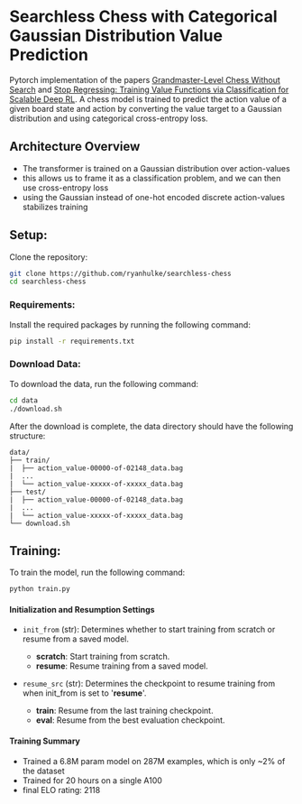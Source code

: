 # Searchless Chess with Categorical Gaussian Distribution Value Prediction

Pytorch implementation of the papers [Grandmaster-Level Chess Without Search](https://arxiv.org/pdf/2402.04494) and [Stop Regressing: Training Value Functions via
Classification for Scalable Deep RL](https://arxiv.org/pdf/2403.03950). A chess model is trained to predict the action value of a given board state and action by converting the value target to a Gaussian distribution and using categorical cross-entropy loss.

## Architecture Overview
- The transformer is trained on a Gaussian distribution over action-values
- this allows us to frame it as a classification problem, and we can then use cross-entropy loss
- using the Gaussian instead of one-hot encoded discrete action-values stabilizes training


## Setup:

Clone the repository:

```bash
git clone https://github.com/ryanhulke/searchless-chess
cd searchless-chess
```

### Requirements:

Install the required packages by running the following command:

```bash
pip install -r requirements.txt
```

### Download Data:

To download the data, run the following command:

```bash
cd data
./download.sh
```

After the download is complete, the data directory should have the following structure:
```
data/
├── train/
|  ├── action_value-00000-of-02148_data.bag
|  ...
|  └── action_value-xxxxx-of-xxxxx_data.bag
├── test/
|  ├── action_value-00000-of-02148_data.bag
|  ...
|  └── action_value-xxxxx-of-xxxxx_data.bag
└── download.sh
```



## Training:

To train the model, run the following command:

```bash
python train.py
```

#### Initialization and Resumption Settings
- `init_from` (str): Determines whether to start training from scratch or resume from a saved model.

  - **scratch**: Start training from scratch.
  - **resume**: Resume training from a saved model.

- `resume_src` (str): Determines the checkpoint to resume training from when init_from is set to '**resume**'.

  - **train**: Resume from the last training checkpoint.
  - **eval**: Resume from the best evaluation checkpoint.
  
#### Training Summary
- Trained a 6.8M param model on 287M examples, which is only ~2% of the dataset
- Trained for 20 hours on a single A100
- final ELO rating: 2118

